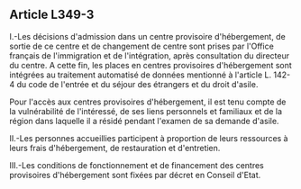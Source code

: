 ## Article L349-3

I.-Les décisions d'admission dans un centre provisoire d'hébergement, de sortie de ce centre et de
changement de centre sont prises par l'Office français de l'immigration et de l'intégration, après consultation
du directeur du centre. A cette fin, les places en centres provisoires d'hébergement sont intégrées au
traitement automatisé de données mentionné à l'article L. 142-4 du code de l'entrée et du séjour des étrangers
et du droit d'asile.

Pour l'accès aux centres provisoires d'hébergement, il est tenu compte de la vulnérabilité de l'intéressé, de ses
liens personnels et familiaux et de la région dans laquelle il a résidé pendant l'examen de sa demande d'asile.

II.-Les personnes accueillies participent à proportion de leurs ressources à leurs frais d'hébergement, de
restauration et d'entretien.


III.-Les conditions de fonctionnement et de financement des centres provisoires d'hébergement sont fixées
par décret en Conseil d'Etat.

